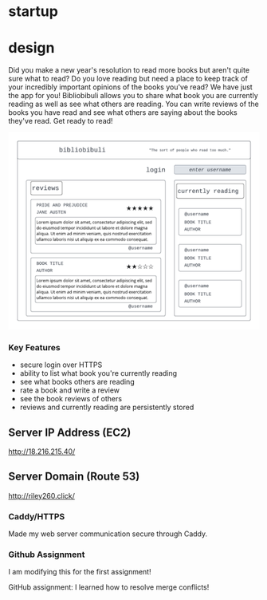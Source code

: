 # startup


# design

Did you make a new year's resolution to read more books but aren't quite sure what to read? Do you love reading but need a place to keep track of your incredibly important opinions of the books you've read? We have just the app for you! Bibliobibuli allows you to share what book you are currently reading as well as see what others are reading. You can write reviews of the books you have read and see what others are saying about the books they've read. Get ready to read!

![wireframe of page design](bibliobibuli-wireframe.png)


### Key Features
* secure login over HTTPS
* ability to list what book you're currently reading
* see what books others are reading
* rate a book and write a review
* see the book reviews of others
* reviews and currently reading are persistently stored

## Server IP Address (EC2)

http://18.216.215.40/

## Server Domain (Route 53)

http://riley260.click/

### Caddy/HTTPS
Made my web server communication secure through Caddy. 

### Github Assignment

I am modifying this for the first assignment!

GitHub assignment: I learned how to resolve merge conflicts!
